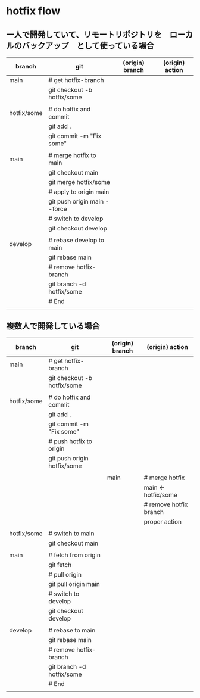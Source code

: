 # hotfix flow

## 一人で開発していて、リモートリポジトリを　ローカルのバックアップ　として使っている場合
| branch      | git                          | (origin) branch | (origin) action |
| ----------- | ---------------------------- | --------------- | --------------- |
| main        | # get hotfix-branch          |                 |                 |
|             | git checkout -b hotfix/some  |                 |                 |
|             |                              |                 |                 |
| hotfix/some | # do hotfix and commit       |                 |                 |
|             | git add .                    |                 |                 |
|             | git commit -m "Fix some"     |                 |                 |
|             |                              |                 |                 |
| main        | # merge hotfix to main       |                 |                 |
|             | git checkout main            |                 |                 |
|             | git merge hotfix/some        |                 |                 |
|             | # apply to origin main       |                 |                 |
|             | git push origin main --force |                 |                 |
|             | # switch to develop          |                 |                 |
|             | git checkout develop         |                 |                 |
|             |                              |                 |                 |
| develop     | # rebase develop to main     |                 |                 |
|             | git rebase main              |                 |                 |
|             | # remove hotfix-branch       |                 |                 |
|             | git branch -d hotfix/some    |                 |                 |
|             | # End                        |                 |                 |
|             |                              |                 |                 |


## 複数人で開発している場合
| branch      | git                         | (origin) branch | (origin) action        |
| ----------- | --------------------------- | --------------- | ---------------------- |
| main        | # get hotfix-branch         |                 |                        |
|             | git checkout -b hotfix/some |                 |                        |
|             |                             |                 |                        |
| hotfix/some | # do hotfix and commit      |                 |                        |
|             | git add .                   |                 |                        |
|             | git commit -m "Fix some"    |                 |                        |
|             | # push hotfix to origin     |                 |                        |
|             | git push origin hotfix/some |                 |                        |
|             |                             |                 |                        |
|             |                             | main            | # merge hotfix         |
|             |                             |                 | main <- hotfix/some    |
|             |                             |                 | # remove hotfix branch |
|             |                             |                 | proper action          |
|             |                             |                 |                        |
| hotfix/some | # switch to main            |                 |                        |
|             | git checkout main           |                 |                        |
|             |                             |                 |                        |
| main        | # fetch from origin         |                 |                        |
|             | git fetch                   |                 |                        |
|             | # pull origin               |                 |                        |
|             | git pull origin main        |                 |                        |
|             | # switch to develop         |                 |                        |
|             | git checkout develop        |                 |                        |
|             |                             |                 |                        |
| develop     | # rebase to main            |                 |                        |
|             | git rebase main             |                 |                        |
|             | # remove hotfix-branch      |                 |                        |
|             | git branch -d hotfix/some   |                 |                        |
|             | # End                       |                 |                        |
|             |                             |                 |                        |